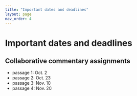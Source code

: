```yaml
---
title: "Important dates and deadlines"
layout: page
nav_order: 4
---
```



# Important dates and deadlines


## Collaborative commentary assignments

- passage 1: Oct. 2
- passage  2: Oct. 23
- passage  3:  Nov. 10
- passage  4: Nov. 20
